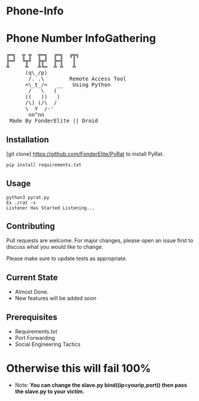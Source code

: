 # Phone-Info
# Phone Number InfoGathering

<pre>
╔═╗  ╦ ╦  ╦═╗  ╔═╗  ╔╦╗
╠═╝  ╚╦╝  ╠╦╝  ╠═╣   ║ 
╩     ╩   ╩╚═  ╩ ╩   ╩       
      (q\_/p)
       /. .\        Remote Access Tool 
      =\_t_/=   __   Using Python
       /   \   (     
      ((   ))   )  
      /\) (/\  /
      \  Y  /-'
       nn^nn      
 Made By FonderElite || Droid                                                              
</pre>

## Installation

[git clone] https://github.com/FonderElite/PyRat to install PyRat.

```bash
pip install requirements.txt
```

## Usage

```
python3 pyrat.py
Ex ./rat -s 
Listener Has Started Listening...
```

## Contributing
Pull requests are welcome. For major changes, please open an issue first to discuss what you would like to change.

Please make sure to update tests as appropriate.

## Current State
* Almost Done.
* New features will be added soon

## Prerequisites
* Requirements.txt
* Port Forwarding
* Social Engineering Tactics

# Otherwise this will fail 100%

- Note: **You can change the slave.py bind((ip=yourip,port)) then pass the slave.py to your victim.**

